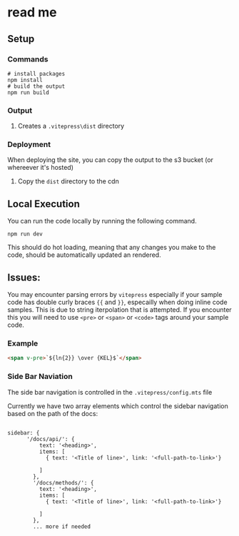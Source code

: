 # read me


## Setup

### Commands 
```shell
# install packages
npm install   
# build the output
npm run build 
```

### Output
1. Creates a `.vitepress\dist` directory

### Deployment
When deploying the site, you can copy the output to the s3 bucket (or whereever it's hosted)
1. Copy the `dist` directory to the cdn



## Local Execution
You can run the code locally by running the following command.

```shell
npm run dev
```

This should do hot loading, meaning that any changes you make to the code, should be automatically updated an rendered.


## Issues:
You may encounter parsing errors by `vitepress` especially if your sample code has double curly braces `{{` and `}}`, especailly when doing inline code samples. This is due to string iterpolation that is attempted.  If you encounter this you will need to use `<pre>` or `<span>` or `<code>` tags around your sample code.

### Example

```html
<span v-pre>`${ln{2}} \over {KEL}$`</span>
```

### Side Bar Naviation

The side bar navigation is controlled in the `.vitepress/config.mts` file

Currently we have two array elements which control the sidebar navigation based on the path of the docs:

```javscript

sidebar: {
      '/docs/api/': {
          text: '<heading>',
          items: [
            { text: '<Title of line>', link: '<full-path-to-link>'}
            
          ]
        },
        '/docs/methods/': {
          text: '<heading>',
          items: [
            { text: '<Title of line>', link: '<full-path-to-link>'}
            
          ]
        },
        ... more if needed


```

